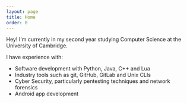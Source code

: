 ```yaml
---
layout: page
title: Home
order: 0
---
```


Hey! I'm currently in my second year studying Computer Science at the University of Cambridge.

I have experience with:
* Software development with Python, Java, C++ and Lua
* Industry tools such as git, GitHub, GitLab and Unix CLIs
* Cyber Security, particularly pentesting techniques and network forensics
* Android app development

<br>

<div data-iframe-width="350" data-iframe-height="270" data-share-badge-id="e2a372b5-5fbb-417a-b62d-062df7159913" data-share-badge-host="https://www.youracclaim.com"></div><script type="text/javascript" async src="//cdn.youracclaim.com/assets/utilities/embed.js"></script>
<div data-iframe-width="350" data-iframe-height="270" data-share-badge-id="79adbf9d-f60b-4d6a-8ba9-cf063e6e561d" data-share-badge-host="https://www.youracclaim.com"></div><script type="text/javascript" async src="//cdn.youracclaim.com/assets/utilities/embed.js"></script>
